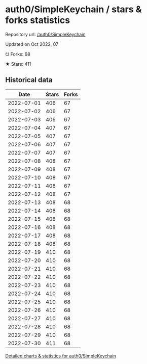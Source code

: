 # auth0/SimpleKeychain / stars & forks statistics

Repository url: [/auth0/SimpleKeychain](https://github.com/auth0/SimpleKeychain)

Updated on Oct 2022, 07

☋ Forks: 68

★ Stars: 411

## Historical data
| Date | Stars | Forks |
|------|-------|-------|
| 2022-07-01 | 406 | 67 | 
| 2022-07-02 | 406 | 67 | 
| 2022-07-03 | 406 | 67 | 
| 2022-07-04 | 407 | 67 | 
| 2022-07-05 | 407 | 67 | 
| 2022-07-06 | 407 | 67 | 
| 2022-07-07 | 407 | 67 | 
| 2022-07-08 | 408 | 67 | 
| 2022-07-09 | 408 | 67 | 
| 2022-07-10 | 408 | 67 | 
| 2022-07-11 | 408 | 67 | 
| 2022-07-12 | 408 | 67 | 
| 2022-07-13 | 408 | 68 | 
| 2022-07-14 | 408 | 68 | 
| 2022-07-15 | 408 | 68 | 
| 2022-07-16 | 408 | 68 | 
| 2022-07-17 | 408 | 68 | 
| 2022-07-18 | 408 | 68 | 
| 2022-07-19 | 410 | 68 | 
| 2022-07-20 | 410 | 68 | 
| 2022-07-21 | 410 | 68 | 
| 2022-07-22 | 410 | 68 | 
| 2022-07-23 | 410 | 68 | 
| 2022-07-24 | 410 | 68 | 
| 2022-07-25 | 410 | 68 | 
| 2022-07-26 | 410 | 68 | 
| 2022-07-27 | 410 | 68 | 
| 2022-07-28 | 410 | 68 | 
| 2022-07-29 | 410 | 68 | 
| 2022-07-30 | 411 | 68 | 


[Detailed charts & statistics for auth0/SimpleKeychain](https://reviewgithub.com/rep/auth0/SimpleKeychain)
